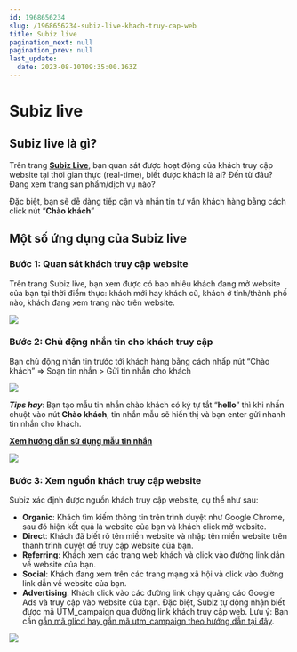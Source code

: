 ```yaml
---
id: 1968656234
slug: /1968656234-subiz-live-khach-truy-cap-web
title: Subiz live
pagination_next: null
pagination_prev: null
last_update:
  date: 2023-08-10T09:35:00.163Z
---
```


# Subiz live

## Subiz live là gì?




Trên trang **[Subiz Live](https://app.subiz.com.vn/live/view)**, bạn quan sát được hoạt động của khách truy cập website tại thời gian thực (real-time), biết được khách là ai? Đến từ đâu? Đang xem trang sản phẩm/dịch vụ nào? 

Đặc biệt, bạn sẽ dễ dàng tiếp cận và nhắn tin tư vấn khách hàng bằng cách click nút “**Chào khách**”


## Một số ứng dụng của Subiz live

### Bước 1: Quan sát khách truy cập website


Trên trang Subiz live, bạn xem được có bao nhiêu khách đang mở website của bạn tại thời điểm thực: khách mới hay khách cũ, khách ở tỉnh/thành phố nào, khách đang xem trang nào trên website.




![](https://vcdn.subiz-cdn.com/file/74bd1d52e68145ed5e22616b5912d1ab478cd84ce017f460bb5f1b95293689b5_acpxkgumifuoofoosble)

### Bước 2: Chủ động nhắn tin cho khách truy cập


Bạn chủ động nhắn tin trước tới khách hàng bằng cách nhấp nút “Chào khách” => Soạn tin nhắn > Gửi tin nhắn cho khách


![](https://vcdn.subiz-cdn.com/file/c634d47197e9534fb60488f2ef5091880fb06955f41d6bea4b31ba64cb02024a_acpxkgumifuoofoosble)


***Tips hay***: Bạn tạo mẫu tin nhắn chào khách có ký tự tắt “**hello**” thì khi nhấn chuột vào nút **Chào khách**, tin nhắn mẫu sẽ hiển thị và bạn enter gửi nhanh tin nhắn cho khách.

**[Xem hướng dẫn sử dụng mẫu tin nhắn](https://subiz.com.vn/docs/1941951532-mau-tin-nhan)**


![](https://vcdn.subiz-cdn.com/file/76e84777c5f7ee9544713385da7dd363cfdbde72e5f63d71c0cf0777c9ea8a7f_acpxkgumifuoofoosble)

### Bước 3: Xem nguồn khách truy cập website


Subiz xác định được nguồn khách truy cập website, cụ thể như sau:

- **Organic**: Khách tìm kiếm thông tin trên trình duyệt như Google Chrome, sau đó hiện kết quả là website của bạn và khách click mở website.
- **Direct**: Khách đã biết rõ tên miền website và nhập tên miền website trên thanh trình duyệt để truy cập website của bạn.
- **Referring**: Khách xem các trang web khách và click vào đường link dẫn về website của bạn.
- **Social**: Khách đang xem trên các trang mạng xã hội và click vào đường link dẫn về website của bạn.
- **Advertising**: Khách click vào các đường link chạy quảng cáo Google Ads và truy cập vào website của bạn. Đặc biệt, Subiz tự động nhận biết được mã UTM\_campaign qua đường link khách truy cập web. Lưu ý: Bạn cần [gắn mã glicd hay gắn mã utm\_campaign theo hướng dẫn tại đây](https://support.google.com/analytics/answer/1033981?hl=vi#zippy=%2Cn%E1%BB%99i-dung-c%E1%BB%A7a-b%C3%A0i-vi%E1%BA%BFt-n%C3%A0y).


![](https://vcdn.subiz-cdn.com/file/55309d1f86fb2556014b3c519759e8a58a11d2c8f202ce10e9009b62f9fd45af_acpxkgumifuoofoosble)